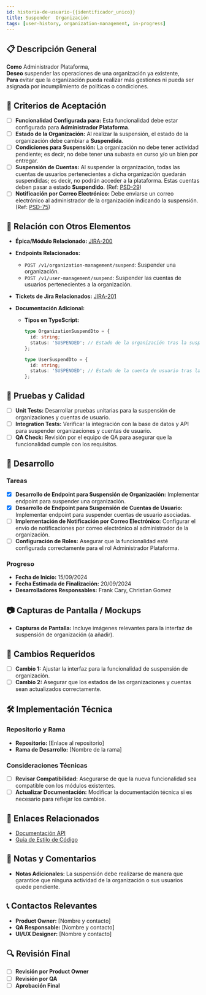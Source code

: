 ```yaml
---
id: historia-de-usuario-{{identificador_unico}}
title: Suspender  Organización
tags: [user-history, organization-management, in-progress]
---
```


## 📋 Descripción General

**Como** Administrador Plataforma,  
**Deseo** suspender las operaciones de una organización ya existente,  
**Para** evitar que la organización pueda realizar más gestiones ni pueda ser asignada por incumplimiento de políticas o condiciones.

## 🎯 Criterios de Aceptación

- [ ] **Funcionalidad Configurada para:** Esta funcionalidad debe estar configurada para **Administrador Plataforma**.
- [ ] **Estado de la Organización:** Al realizar la suspensión, el estado de la organización debe cambiar a **Suspendida**.
- [ ] **Condiciones para Suspensión:** La organización no debe tener actividad pendiente; es decir, no debe tener una subasta en curso y/o un bien por entregar.
- [ ] **Suspensión de Cuentas:** Al suspender la organización, todas las cuentas de usuarios pertenecientes a dicha organización quedarán suspendidas; es decir, no podrán acceder a la plataforma. Estas cuentas deben pasar a estado **Suspendido**. (Ref: [PSD-29](https://novaly-team.atlassian.net/browse/PSD-29))
- [ ] **Notificación por Correo Electrónico:** Debe enviarse un correo electrónico al administrador de la organización indicando la suspensión. (Ref: [PSD-75](https://novaly-team.atlassian.net/browse/PSD-75))

## 🔗 Relación con Otros Elementos

- **Épica/Módulo Relacionado:** [JIRA-200](https://novaly-team.atlassian.net/browse/JIRA-200)
- **Endpoints Relacionados:**
  - `POST /v1/organization-management/suspend`: Suspender una organización.
  - `POST /v1/user-management/suspend`: Suspender las cuentas de usuarios pertenecientes a la organización.
- **Tickets de Jira Relacionados:** [JIRA-201](https://novaly-team.atlassian.net/browse/JIRA-201)
- **Documentación Adicional:**

  - **Tipos en TypeScript:**

    ```ts
    type OrganizationSuspendDto = {
      id: string;
      status: 'SUSPENDED'; // Estado de la organización tras la suspensión
    };

    type UserSuspendDto = {
      id: string;
      status: 'SUSPENDED'; // Estado de la cuenta de usuario tras la suspensión
    };
    ```

## 🧪 Pruebas y Calidad

- [ ] **Unit Tests:** Desarrollar pruebas unitarias para la suspensión de organizaciones y cuentas de usuario.
- [ ] **Integration Tests:** Verificar la integración con la base de datos y API para suspender organizaciones y cuentas de usuario.
- [ ] **QA Check:** Revisión por el equipo de QA para asegurar que la funcionalidad cumple con los requisitos.

## 🚀 Desarrollo

### Tareas

- [x] **Desarrollo de Endpoint para Suspensión de Organización:** Implementar endpoint para suspender una organización.
- [x] **Desarrollo de Endpoint para Suspensión de Cuentas de Usuario:** Implementar endpoint para suspender cuentas de usuario asociadas.
- [ ] **Implementación de Notificación por Correo Electrónico:** Configurar el envío de notificaciones por correo electrónico al administrador de la organización.
- [ ] **Configuración de Roles:** Asegurar que la funcionalidad esté configurada correctamente para el rol Administrador Plataforma.

### Progreso

- **Fecha de Inicio:** 15/09/2024
- **Fecha Estimada de Finalización:** 20/09/2024
- **Desarrolladores Responsables:** Frank Cary, Christian Gomez

## 📷 Capturas de Pantalla / Mockups

- **Capturas de Pantalla:** Incluye imágenes relevantes para la interfaz de suspensión de organización (a añadir).

## 🔄 Cambios Requeridos

- [ ] **Cambio 1:** Ajustar la interfaz para la funcionalidad de suspensión de organización.
- [ ] **Cambio 2:** Asegurar que los estados de las organizaciones y cuentas sean actualizados correctamente.

## 🛠️ Implementación Técnica

### Repositorio y Rama

- **Repositorio:** [Enlace al repositorio]
- **Rama de Desarrollo:** [Nombre de la rama]

### Consideraciones Técnicas

- [ ] **Revisar Compatibilidad:** Asegurarse de que la nueva funcionalidad sea compatible con los módulos existentes.
- [ ] **Actualizar Documentación:** Modificar la documentación técnica si es necesario para reflejar los cambios.

## 📂 Enlaces Relacionados

- [Documentación API](https://back.deocasion.mrmisti.com/docs#/)
- [Guía de Estilo de Código]()

## 📑 Notas y Comentarios

- **Notas Adicionales:** La suspensión debe realizarse de manera que garantice que ninguna actividad de la organización o sus usuarios quede pendiente.

## 📞 Contactos Relevantes

- **Product Owner:** [Nombre y contacto]
- **QA Responsable:** [Nombre y contacto]
- **UI/UX Designer:** [Nombre y contacto]

## 🔍 Revisión Final

- [ ] **Revisión por Product Owner**
- [ ] **Revisión por QA**
- [ ] **Aprobación Final**
